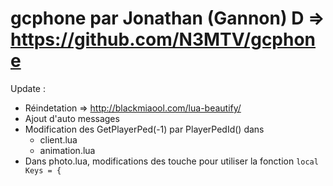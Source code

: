 # gcphone par Jonathan (Gannon) D => https://github.com/N3MTV/gcphone

Update :
 * Réindetation => http://blackmiaool.com/lua-beautify/
 * Ajout d'auto messages
 * Modification des GetPlayerPed(-1) par PlayerPedId() dans 
    * client.lua
    * animation.lua
 * Dans photo.lua, modifications des touche pour utiliser la fonction ```local Keys = {```
